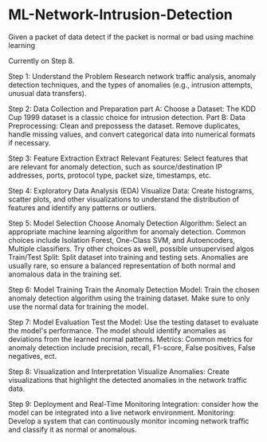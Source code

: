 # ML-Network-Intrusion-Detection

Given a packet of data detect if the packet is normal or bad using machine learning

Currently on Step 8.

Step 1: Understand the Problem
Research network traffic analysis, anomaly detection techniques, and the types of anomalies (e.g., intrusion attempts, unusual data transfers).

Step 2: Data Collection and Preparation
part A: Choose a Dataset: The KDD Cup 1999 dataset is a classic choice for intrusion detection.
Part B: Data Preprocessing: Clean and prepossess the dataset. Remove duplicates, handle missing values, and convert categorical data into numerical formats if necessary.

Step 3: Feature Extraction
Extract Relevant Features: Select features that are relevant for anomaly detection, such as source/destination IP addresses, ports, protocol type, packet size, timestamps, etc.

Step 4: Exploratory Data Analysis (EDA)
Visualize Data: Create histograms, scatter plots, and other visualizations to understand the distribution of features and identify any patterns or outliers.

Step 5: Model Selection
Choose Anomaly Detection Algorithm: Select an appropriate machine learning algorithm for anomaly detection. Common choices include Isolation Forest, One-Class SVM, and Autoencoders, Multiple classifiers. Try other choices as well, possible unsupervised algos
Train/Test Split: Split  dataset into training and testing sets. Anomalies are usually rare, so ensure a balanced representation of both normal and anomalous data in the training set.

Step 6: Model Training
Train the Anomaly Detection Model: Train the chosen anomaly detection algorithm using the training dataset. Make sure to only use the normal data for training the model.

Step 7: Model Evaluation
Test the Model: Use the testing dataset to evaluate the model's performance. The model should identify anomalies as deviations from the learned normal patterns.
Metrics: Common metrics for anomaly detection include precision, recall, F1-score, False positives, False negatives, ect.

Step 8: Visualization and Interpretation
Visualize Anomalies: Create visualizations that highlight the detected anomalies in the network traffic data.

Step 9: Deployment and Real-Time Monitoring
Integration: consider how the model can be integrated into a live network environment.
Monitoring: Develop a system that can continuously monitor incoming network traffic and classify it as normal or anomalous.
